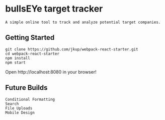 # bullsEYe target tracker
    A simple online tool to track and analyze potential target companies.

## Getting Started

    git clone https://github.com/jkup/webpack-react-starter.git
    cd webpack-react-starter
    npm install
    npm start

Open http://localhost:8080 in your browser!

## Future Builds
    Conditional Formatting
    Search
    File Uploads
    Mobile Design
